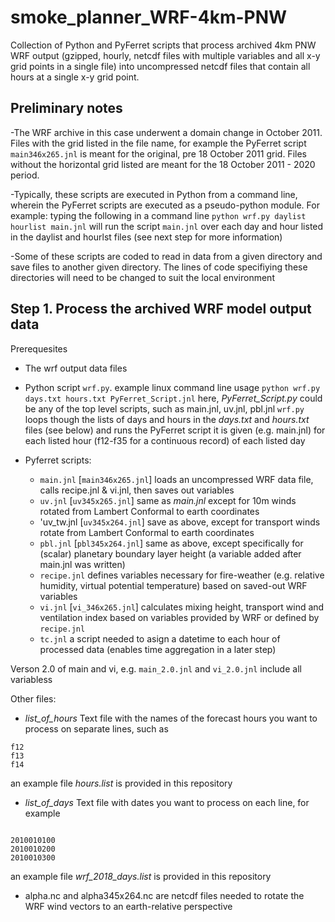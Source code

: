 # smoke_planner_WRF-4km-PNW

Collection of Python and PyFerret scripts that process archived 4km PNW WRF output (gzipped, hourly, netcdf files with multiple variables and all x-y grid points
in a single file) into uncompressed netcdf files that contain all hours at a single x-y grid point.

## Preliminary notes

-The WRF archive in this case underwent a domain change in October 2011.  Files with the grid listed in the file name, for example 
the PyFerret script `main346x265.jnl` is meant for the original, pre 18 October 2011 grid.  Files without the horizontal grid listed are meant for the 18 October 2011 - 2020 period.

-Typically, these scripts are executed in Python from a command line, wherein the PyFerret scripts are executed as a pseudo-python module.  For example: typing the following in a command line `python wrf.py daylist hourlist main.jnl` will run the script `main.jnl` over each day and hour listed in the daylist and hourlst files (see next step for more information)

-Some of these scripts are coded to read in data from a given directory and save files to another given directory.  The lines of code specifiying these directories will need to be changed to suit the local environment

## Step 1. Process the archived WRF model output data
Prerequesites

- The wrf output data files
- Python script `wrf.py`.  example linux command line usage `python wrf.py days.txt hours.txt PyFerret_Script.jnl`
  here, *PyFerret_Script.py* could be any of the top level scripts, such as main.jnl, uv.jnl, pbl.jnl
  `wrf.py` loops though the lists of days and hours in the *days.txt* and *hours.txt* files (see below) and runs
  the PyFerret script it is given (e.g. main.jnl) for each listed hour (f12-f35 for a continuous record) of each listed day
  
- Pyferret scripts:
  - `main.jnl` [`main346x265.jnl`]   loads an uncompressed WRF data file, calls recipe.jnl & vi.jnl, then saves out variables
  - `uv.jnl` [`uv345x265.jnl`]       same as *main.jnl* except for 10m winds rotated from Lambert Conformal to earth coordinates
  - 'uv_tw.jnl [`uv345x264.jnl`]     save as above, except for transport winds rotate from Lambert Conformal to earth coordinates
  - `pbl.jnl` [`pbl345x264.jnl`]     same as above, except specifically for (scalar) planetary boundary layer height (a variable added after main.jnl was written)   
  - `recipe.jnl` defines variables necessary for fire-weather (e.g. relative humidity, virtual potential temperature) based on saved-out WRF variables
  - `vi.jnl` [`vi_346x265.jnl`] calculates mixing height, transport wind and ventilation index based on variables provided by WRF or defined by `recipe.jnl`
  - `tc.jnl` a script needed to asign a datetime to each hour of processed data (enables time aggregation in a later step)

Verson 2.0 of main and vi, e.g. `main_2.0.jnl` and `vi_2.0.jnl` include all variabless

Other files:
  - *list_of_hours*  Text file with the names of the forecast hours you want to process on separate lines, such as
```
f12
f13
f14
``` 
an example file *hours.list* is provided in this repository

  - *list_of_days*  Text file with dates you want to process on each line, for example
```

2010010100
2010010200
2010010300
```
an example file *wrf_2018_days.list* is provided in this repository

  - alpha.nc and alpha345x264.nc are netcdf files needed to rotate the WRF wind vectors to an earth-relative perspective
